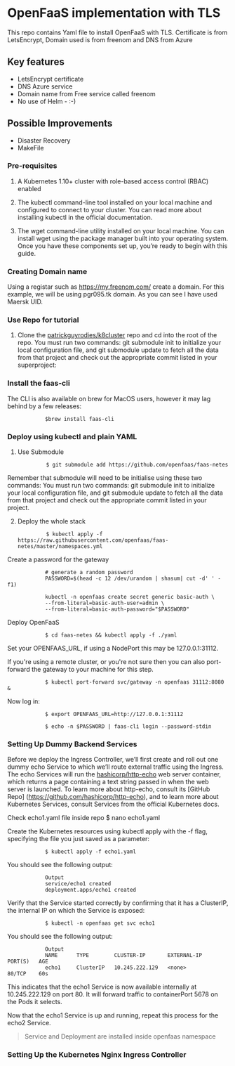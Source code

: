 # OpenFaaS implementation with TLS

This repo contains Yaml file to install OpenFaaS with TLS. Certificate is from LetsEncrypt, Domain used is from freenom and DNS from Azure

## Key features

* LetsEncrypt certificate
* DNS Azure service
* Domain name from Free service called freenom
* No use of Helm - :-)


## Possible Improvements
* Disaster Recovery
* MakeFile

### Pre-requisites

1. A Kubernetes 1.10+ cluster with role-based access control (RBAC) enabled

1. The kubectl command-line tool installed on your local machine and configured to connect to your cluster. You can read more about installing kubectl in the official documentation.

1. The wget command-line utility installed on your local machine. You can install wget using the package manager built into your operating system.
Once you have these components set up, you’re ready to begin with this guide.

### Creating Domain name

Using a registar such as https://my.freenom.com/ create a domain. For this example, we will be using pgr095.tk domain. As you can see I have used Maersk UID.

### Use Repo for tutorial
1. Clone the [patrickguyrodies/k8cluster](bitbucket.org:patrickguyrodies/openfaas.git) repo and cd into the root of the repo.
You must run two commands: git submodule init to initialize your local configuration file, and git submodule update to fetch all the data from that project and check out the appropriate commit listed in your superproject:

### Install the faas-cli
The CLI is also available on brew for MacOS users, however it may lag behind by a few releases:


                $brew install faas-cli

### Deploy using kubectl and plain YAML

1. Use Submodule

                $ git submodule add https://github.com/openfaas/faas-netes

Remember that submodule will need to be initialise using these two commands:  You must run two commands: git submodule init to initialize your local configuration file, and git submodule update to fetch all the data from that project and check out the appropriate commit listed in your project.

2. Deploy the whole stack

                $ kubectl apply -f https://raw.githubusercontent.com/openfaas/faas-netes/master/namespaces.yml

Create a password for the gateway

                # generate a random password
                PASSWORD=$(head -c 12 /dev/urandom | shasum| cut -d' ' -f1)

                kubectl -n openfaas create secret generic basic-auth \
                --from-literal=basic-auth-user=admin \
                --from-literal=basic-auth-password="$PASSWORD"

Deploy OpenFaaS

                $ cd faas-netes && kubectl apply -f ./yaml

Set your OPENFAAS_URL, if using a NodePort this may be 127.0.0.1:31112.

If you're using a remote cluster, or you're not sure then you can also port-forward the gateway to your machine for this step.


                $ kubectl port-forward svc/gateway -n openfaas 31112:8080 &

Now log in:

                $ export OPENFAAS_URL=http://127.0.0.1:31112

                $ echo -n $PASSWORD | faas-cli login --password-stdin

### Setting Up Dummy Backend Services
Before we deploy the Ingress Controller, we’ll first create and roll out one dummy echo Service to which we’ll route external traffic using the Ingress. The echo Services will run the [hashicorp/http-echo](https://hub.docker.com/r/hashicorp/http-echo/) web server container, which returns a page containing a text string passed in when the web server is launched. To learn more about http-echo, consult its [GitHub Repo] (https://github.com/hashicorp/http-echo), and to learn more about Kubernetes Services, consult Services from the official Kubernetes docs.

Check echo1.yaml file inside repo
                $ nano echo1.yaml

Create the Kubernetes resources using kubectl apply with the -f flag, specifying the file you just saved as a parameter:

                $ kubectl apply -f echo1.yaml

You should see the following output:

                Output
                service/echo1 created
                deployment.apps/echo1 created

Verify that the Service started correctly by confirming that it has a ClusterIP, the internal IP on which the Service is exposed:

                $ kubectl -n openfaas get svc echo1

You should see the following output:

                Output
                NAME      TYPE        CLUSTER-IP       EXTERNAL-IP   PORT(S)   AGE
                echo1     ClusterIP   10.245.222.129   <none>        80/TCP    60s

This indicates that the echo1 Service is now available internally at 10.245.222.129 on port 80. It will forward traffic to containerPort 5678 on the Pods it selects.

Now that the echo1 Service is up and running, repeat this process for the echo2 Service.
> Service and Deployment are installed inside openfaas namespace

### Setting Up the Kubernetes Nginx Ingress Controller


